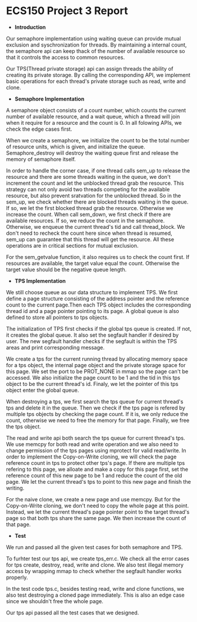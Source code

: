 
# ECS150 Project 3 Report

* **Introduction**

Our semaphore implementation using waiting queue can provide mutual exclusion 
and syschronization for threads. By maintaining a internal count, the semaphore 
api can keep thack of the number of available resource so that it controls the 
access to common resources.

Our TPS(Thread private storage) api can assign threads the ability of creating
its private storage. By calling the corresponding API, we implement basic 
operations for each thread's private storage such as read, write and clone.


* **Semaphore Implementation**   

A semaphore object consists of a count number, which counts the current number
of available resource, and a wait queue, which a thread will join when it 
require for a resource and the count is 0. In all folowing APIs, we check the 
edge cases first.

When we create a semaphore, we initialize the count to be the total number
of resource units, which is given, and initialize the queue. Semaphore_destroy
will destroy the waiting queue first and release the memory of semaphore itself.

In order to handle the corner case, if one thread calls sem_up to release the
resource and there are some threads waiting in the queue, we don't increment 
the count and let the unblocked thread grab the resource. This strategy can not 
only avoid two threads competing for the available resource, but also prevent 
sratvation for the unblocked thread. So in the sem_up, we check whether there 
are blocked threads waiting in the queue. If so, we let the first blocked 
thread grab the resource. Otherwise we increase the count. When call sem_down, 
we first check if there are available resources. If so, we reduce the count in 
the semaphore. Otherwise, we enqueue the current thread's tid and call 
thread_block. We don't need to recheck the count here since when thread is 
resumed, sem_up can guarantee that this thread will get the resource. All these
operations are in critical sections for mutual exclusion.

For the sem_getvalue function, it also requires us to check the count first. If
resources are available, the target value equal the count. Otherwise the target 
value should be the negative queue length.

* **TPS Implementation** 

We still choose queue as our data structure to implement TPS. We first define a 
page structure consisting of the address pointer and the reference count to the 
current page.Then each TPS object includes the corresponding thread id and a 
page pointer pointing to its page. A global queue is also defined to store all 
pointers to tps objects.

The initialization of TPS first checks if the global tps queue is created. If 
not, it creates the global queue. It also set the segfault handler if desired 
by user. The new segfault handler checks if the segfault is within the TPS 
areas and print corresponding message. 

We create a tps for the current running thread by allocating memory space for a 
tps object, the internal page object and the private storage space for this 
page. We set the port to be PROT_NONE in mmap so the page can't be accessed.
We also initialize the page count to be 1 and the tid in this tps object to be 
the current thread's id. Finaly, we let the pointer of this tps object enter 
the global queue. 

When destroying a tps, we first search the tps queue for current thread's tps 
and delete it in the queue. Then we check if the tps page is refered by 
multiple tps objects by checking the page count. If it is, we only reduce the 
count, otherwise we need to free the memory for that page. Finally, we free 
the tps object.

The read and write api both search the tps queue for current thread's tps. We 
use memcpy for both read and write operation and we also need to change 
permission of the tps pages using mprotect for valid read/write. In order to 
implement the Copy-on-Write cloning, we will check the page reference count in 
tps to protect other tps's page. If there are multiple tps refering to this page, 
we alloate and make a copy for this page first, set the reference count of 
this new page to be 1 and reduce the count of the old page. We let the current
thread's tps to point to this new page and finish the writing.

For the naive clone, we create a new page and use memcpy. But for the
Copy-on-Write cloning, we don't need to copy the whole page at this point. 
Instead, we let the current thread's page pointer point to the target thread's 
page so that both tps share the same page. We then increase the count of that
page.


* **Test**  

We run and passed all the given test cases for both semaphore and TPS. 

To furhter test our tps api, we create tps_err.c. We check all the error cases
for tps create, destroy, read, write and clone. We also test illegal 
memory access by wrapping mmap to check whether the segfault handler works 
properly. 

In the test code tps.c, besides testing read, write and clone functions, we 
also test destroying a cloned page immediately. This is also an edge case since 
we shouldn't free the whole page.

Our tps api passed all the test cases that we designed. 

 
